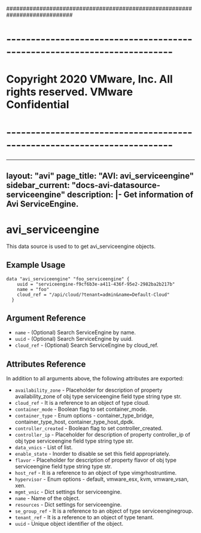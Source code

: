 ############################################################################
# ------------------------------------------------------------------------
# Copyright 2020 VMware, Inc.  All rights reserved. VMware Confidential
# ------------------------------------------------------------------------
###

---
layout: "avi"
page_title: "AVI: avi_serviceengine"
sidebar_current: "docs-avi-datasource-serviceengine"
description: |-
  Get information of Avi ServiceEngine.
---

# avi_serviceengine

This data source is used to to get avi_serviceengine objects.

## Example Usage

```hcl
data "avi_serviceengine" "foo_serviceengine" {
    uuid = "serviceengine-f9cf6b3e-a411-436f-95e2-2982ba2b217b"
    name = "foo"
    cloud_ref = "/api/cloud/?tenant=admin&name=Default-Cloud"
  }
```

## Argument Reference

* `name` - (Optional) Search ServiceEngine by name.
* `uuid` - (Optional) Search ServiceEngine by uuid.
* `cloud_ref` - (Optional) Search ServiceEngine by cloud_ref.
  
## Attributes Reference

In addition to all arguments above, the following attributes are exported:

* `availability_zone` - Placeholder for description of property availability_zone of obj type serviceengine field type string  type str.
* `cloud_ref` - It is a reference to an object of type cloud.
* `container_mode` - Boolean flag to set container_mode.
* `container_type` - Enum options - container_type_bridge, container_type_host, container_type_host_dpdk.
* `controller_created` - Boolean flag to set controller_created.
* `controller_ip` - Placeholder for description of property controller_ip of obj type serviceengine field type string  type str.
* `data_vnics` - List of list.
* `enable_state` - Inorder to disable se set this field appropriately.
* `flavor` - Placeholder for description of property flavor of obj type serviceengine field type string  type str.
* `host_ref` - It is a reference to an object of type vimgrhostruntime.
* `hypervisor` - Enum options - default, vmware_esx, kvm, vmware_vsan, xen.
* `mgmt_vnic` - Dict settings for serviceengine.
* `name` - Name of the object.
* `resources` - Dict settings for serviceengine.
* `se_group_ref` - It is a reference to an object of type serviceenginegroup.
* `tenant_ref` - It is a reference to an object of type tenant.
* `uuid` - Unique object identifier of the object.

